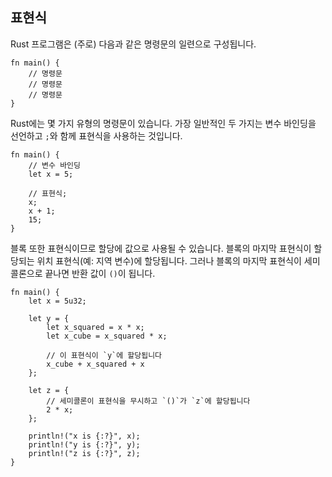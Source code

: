 ## 표현식

Rust 프로그램은 (주로) 다음과 같은 명령문의 일련으로 구성됩니다.

```rust,editable
fn main() {
    // 명령문
    // 명령문
    // 명령문
}
```

Rust에는 몇 가지 유형의 명령문이 있습니다. 가장 일반적인 두 가지는 변수 바인딩을 선언하고 `;`와 함께 표현식을 사용하는 것입니다.

```rust,editable
fn main() {
    // 변수 바인딩
    let x = 5;

    // 표현식;
    x;
    x + 1;
    15;
}
```

블록 또한 표현식이므로 할당에 값으로 사용될 수 있습니다. 블록의 마지막 표현식이 할당되는 위치 표현식(예: 지역 변수)에 할당됩니다. 그러나 블록의 마지막 표현식이 세미콜론으로 끝나면 반환 값이 `()`이 됩니다.

```rust,editable
fn main() {
    let x = 5u32;

    let y = {
        let x_squared = x * x;
        let x_cube = x_squared * x;

        // 이 표현식이 `y`에 할당됩니다
        x_cube + x_squared + x
    };

    let z = {
        // 세미콜론이 표현식을 무시하고 `()`가 `z`에 할당됩니다
        2 * x;
    };

    println!("x is {:?}", x);
    println!("y is {:?}", y);
    println!("z is {:?}", z);
}
```
